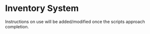 Inventory System
================

Instructions on use will be added/modified once the scripts approach completion.

